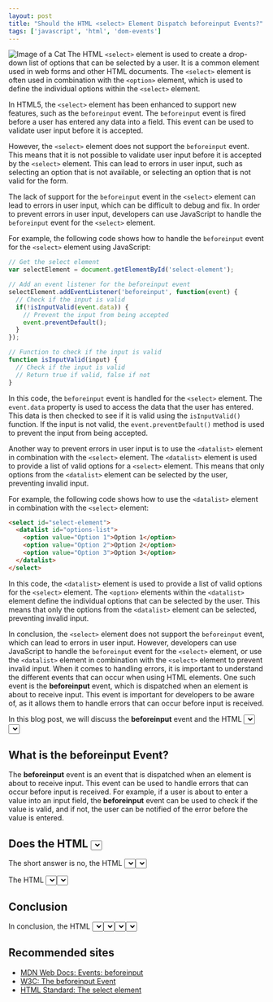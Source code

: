 ```yaml
---
layout: post
title: "Should the HTML <select> Element Dispatch beforeinput Events?"
tags: ['javascript', 'html', 'dom-events']
---
```


![Image of a Cat](http://source.unsplash.com/1600x900/?cat)
The HTML `<select>` element is used to create a drop-down list of options that can be selected by a user. It is a common element used in web forms and other HTML documents. The `<select>` element is often used in combination with the `<option>` element, which is used to define the individual options within the `<select>` element.

In HTML5, the `<select>` element has been enhanced to support new features, such as the `beforeinput` event. The `beforeinput` event is fired before a user has entered any data into a field. This event can be used to validate user input before it is accepted.

However, the `<select>` element does not support the `beforeinput` event. This means that it is not possible to validate user input before it is accepted by the `<select>` element. This can lead to errors in user input, such as selecting an option that is not available, or selecting an option that is not valid for the form.

The lack of support for the `beforeinput` event in the `<select>` element can lead to errors in user input, which can be difficult to debug and fix. In order to prevent errors in user input, developers can use JavaScript to handle the `beforeinput` event for the `<select>` element.

For example, the following code shows how to handle the `beforeinput` event for the `<select>` element using JavaScript:

```javascript
// Get the select element
var selectElement = document.getElementById('select-element');

// Add an event listener for the beforeinput event
selectElement.addEventListener('beforeinput', function(event) {
  // Check if the input is valid
  if(!isInputValid(event.data)) {
    // Prevent the input from being accepted
    event.preventDefault();
  }
});

// Function to check if the input is valid
function isInputValid(input) {
  // Check if the input is valid
  // Return true if valid, false if not
}
```

In this code, the `beforeinput` event is handled for the `<select>` element. The `event.data` property is used to access the data that the user has entered. This data is then checked to see if it is valid using the `isInputValid()` function. If the input is not valid, the `event.preventDefault()` method is used to prevent the input from being accepted.

Another way to prevent errors in user input is to use the `<datalist>` element in combination with the `<select>` element. The `<datalist>` element is used to provide a list of valid options for a `<select>` element. This means that only options from the `<datalist>` element can be selected by the user, preventing invalid input.

For example, the following code shows how to use the `<datalist>` element in combination with the `<select>` element:

```html
<select id="select-element">
  <datalist id="options-list">
    <option value="Option 1">Option 1</option>
    <option value="Option 2">Option 2</option>
    <option value="Option 3">Option 3</option>
  </datalist>
</select>
```

In this code, the `<datalist>` element is used to provide a list of valid options for the `<select>` element. The `<option>` elements within the `<datalist>` element define the individual options that can be selected by the user. This means that only the options from the `<datalist>` element can be selected, preventing invalid input.

In conclusion, the `<select>` element does not support the `beforeinput` event, which can lead to errors in user input. However, developers can use JavaScript to handle the `beforeinput` event for the `<select>` element, or use the `<datalist>` element in combination with the `<select>` element to prevent invalid input.
When it comes to handling errors, it is important to understand the different events that can occur when using HTML elements. One such event is the **beforeinput** event, which is dispatched when an element is about to receive input. This event is important for developers to be aware of, as it allows them to handle errors that can occur before input is received. 

In this blog post, we will discuss the **beforeinput** event and the HTML <select> element. We will look at how the **beforeinput** event works, and whether the HTML <select> element dispatches it.

## What is the beforeinput Event?
The **beforeinput** event is an event that is dispatched when an element is about to receive input. This event can be used to handle errors that can occur before input is received. For example, if a user is about to enter a value into an input field, the **beforeinput** event can be used to check if the value is valid, and if not, the user can be notified of the error before the value is entered.

## Does the HTML <select> Element Dispatch beforeinput Events?
The short answer is no, the HTML <select> element does not dispatch beforeinput events. This is because the **beforeinput** event is only dispatched when an element is about to receive input, and the HTML <select> element does not receive input from the user.

The HTML <select> element is an element that allows the user to select from a list of options. When the user clicks on an option, the value of the element is set to the value of the option that was selected. This means that the HTML <select> element does not receive input from the user, and therefore does not dispatch the **beforeinput** event.

## Conclusion
In conclusion, the HTML <select> element does not dispatch the **beforeinput** event. This is because the **beforeinput** event is only dispatched when an element is about to receive input, and the HTML <select> element does not receive input from the user. However, the HTML <select> element can still be used to handle errors that can occur before input is received. For example, the HTML <select> element can be used to check if the value that the user has selected is valid, and if not, the user can be notified of the error before the value is entered.
## Recommended sites

- [MDN Web Docs: Events: beforeinput](https://developer.mozilla.org/en-US/docs/Web/Events/beforeinput)
- [W3C: The beforeinput Event](https://www.w3.org/TR/uievents-code/#the-beforeinput-event)
- [HTML Standard: The select element](https://html.spec.whatwg.org/#the-select-element)